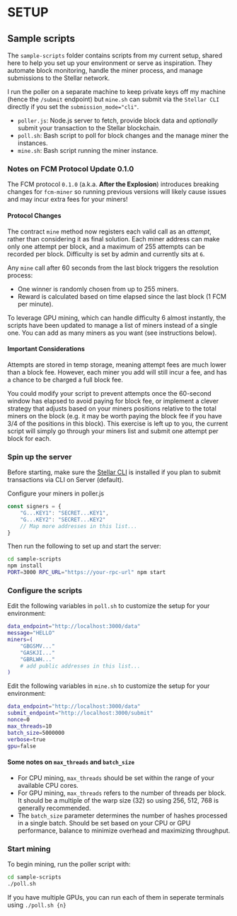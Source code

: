 # SETUP

## Sample scripts

The `sample-scripts` folder contains scripts from my current setup, shared here to help you set up your environment or serve as inspiration. They automate block monitoring, handle the miner process, and manage submissions to the Stellar network.

I run the poller on a separate machine to keep private keys off my machine (hence the `/submit` endpoint) but `mine.sh` can submit via the `Stellar CLI` directly if you set the `submission_mode="cli"`.

- `poller.js`: Node.js server to fetch, provide block data and *optionally* submit your transaction to the Stellar blockchain.
- `poll.sh`: Bash script to poll for block changes and the manage miner the instances.
- `mine.sh`: Bash script running the miner instance.
  
### Notes on FCM Protocol Update 0.1.0

The FCM protocol `0.1.0` (a.k.a. **After the Explosion**) introduces breaking changes for `fcm-miner` so running previous versions will likely cause issues and may incur extra fees for your miners!

#### Protocol Changes

The contract `mine` method now registers each valid call as an *attempt*, rather than considering it as final solution. Each miner address can make only one attempt per block, and a maximum of 255 attempts can be recorded per block. Difficulty is set by admin and currently sits at `6`.

Any `mine` call after 60 seconds from the last block triggers the resolution process:
- One winner is randomly chosen from up to 255 miners.
- Reward is calculated based on time elapsed since the last block (1 FCM per minute).

To leverage GPU mining, which can handle difficulty 6 almost instantly, the scripts have been updated to manage a list of miners instead of a single one. You can add as many miners as you want (see instructions below).

#### Important Considerations

Attempts are stored in temp storage, meaning attempt fees are much lower than a block fee. However, each miner you add will still incur a fee, and has a chance to be charged a full block fee.

You could modify your script to prevent attempts once the 60-second window has elapsed to avoid paying for block fee, or implement a clever strategy that adjusts based on your miners positions relative to the total miners on the block (e.g. it may be worth paying the block fee if you have 3/4 of the positions in this block). This exercise is left up to you, the current script will simply go through your miners list and submit one attempt per block for each.
  
### Spin up the server

Before starting, make sure the [Stellar CLI](https://developers.stellar.org/docs/build/smart-contracts/getting-started/setup) is installed if you plan to submit transactions via CLI on Server (default).

Configure your miners in poller.js

```js
const signers = {
    "G...KEY1": "SECRET...KEY1",
    "G...KEY2": "SECRET...KEY2"
    // Map more addresses in this list...
}
```

Then run the following to set up and start the server:

```bash
cd sample-scripts
npm install
PORT=3000 RPC_URL="https://your-rpc-url" npm start
```

### Configure the scripts

Edit the following variables in `poll.sh` to customize the setup for your environment:

```bash
data_endpoint="http://localhost:3000/data"
message="HELLO"
miners=(
    "GBGSMV..."
    "GASKJI..."
    "GBRLWH..."
    # add public addresses in this list...
)
```

Edit the following variables in `mine.sh` to customize the setup for your environment:

```bash
data_endpoint="http://localhost:3000/data"
submit_endpoint="http://localhost:3000/submit"
nonce=0
max_threads=10
batch_size=5000000
verbose=true
gpu=false
```

#### Some notes on `max_threads` and `batch_size`

- For CPU mining, `max_threads` should be set within the range of your available CPU cores.
- For GPU mining, `max_threads` refers to the number of threads per block. It should be a multiple of the warp size (32) so using 256, 512, 768 is generally recommended.
- The `batch_size` parameter determines the number of hashes processed in a single batch. Should be set based on your CPU or GPU performance, balance to minimize overhead and maximizing throughput.

### Start mining

To begin mining, run the poller script with:

```bash
cd sample-scripts
./poll.sh
```

If you have multiple GPUs, you can run each of them in seperate terminals using `./poll.sh {n}`
